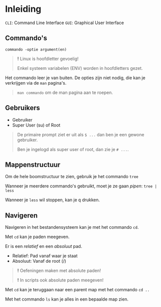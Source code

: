 <!--
title: Besturingssystemen
-->

# Inleiding

`CLI`: Command Line Interface
`GUI`: Graphical User Interface

## Commando's

`commando -optie argument(en)`

> **!** Linux is hoofdletter gevoelig!
>
> Enkel systeem variabelen (ENV) worden in hoofdletters gezet.

Het commando leer je van buiten. De opties zijn niet nodig, die kan je verkrijgen via de `man` pagina's.

> `man commando` om de man pagina aan te roepen.

## Gebruikers

- Gebruiker
- Super User (su) of Root

> De primaire prompt ziet er uit als `$ ...` dan ben je een gewone gebruiker.
>
> Ben je ingelogd als super user of root, dan zie je `# ...`.

## Mappenstructuur

Om de hele boomstructuur te zien, gebruik je het commando `tree`

Wanneer je meerdere commando's gebruikt, moet je ze gaan *pipen*: `tree | less`

Wanneer je `less` wil stoppen, kan je <kbd>q</kbd> drukken.

## Navigeren

Navigeren in het bestandensysteem kan je met het commando `cd`.

Met `cd` kan je paden meegeven.

Er is een *relatief* en een *absoluut* pad.

- Relatief: Pad vanaf waar je staat
- Absoluut: Vanaf de root (/)

> **!** Oefeningen maken met absolute paden!
>
> **!** In scripts ook absolute paden meegeven!

Met `cd` kan je teruggaan naar een parent map met het commando `cd ..`

Met het commando `ls` kan je alles in een bepaalde map zien.

